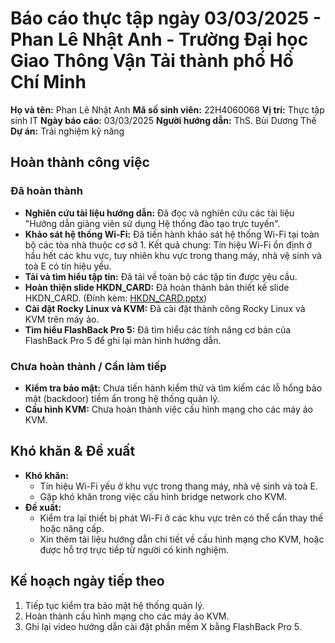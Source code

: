 # Báo cáo thực tập ngày 03/03/2025 - Phan Lê Nhật Anh - Trường Đại học Giao Thông Vận Tải thành phố Hồ Chí Minh
**Họ và tên:** Phan Lê Nhật Anh
**Mã số sinh viên:** 22H4060068
**Vị trí:** Thực tập sinh IT
**Ngày báo cáo:** 03/03/2025
**Người hướng dẫn:** ThS. Bùi Dương Thế
**Dự án:** Trải nghiệm kỹ năng

## Hoàn thành công việc

### Đã hoàn thành

*   **Nghiên cứu tài liệu hướng dẫn:** Đã đọc và nghiên cứu các tài liệu "Hướng dẫn giảng viên sử dụng Hệ thống đào tạo trực tuyến".
*   **Khảo sát hệ thống Wi-Fi:** Đã tiến hành khảo sát hệ thống Wi-Fi tại toàn bộ các tòa nhà thuộc cơ sở 1. Kết quả chung: Tín hiệu Wi-Fi ổn định ở hầu hết các khu vực, tuy nhiên khu vực trong thang máy, nhà vệ sinh và toà E có tín hiệu yếu.
*   **Tải và tìm hiểu tập tin:** Đã tải về toàn bộ các tập tin được yêu cầu.
*   **Hoàn thiện slide HKDN_CARD:** Đã hoàn thành bản thiết kế slide HKDN_CARD. (Đính kèm: [HKDN_CARD.pptx](/assets/slides/HKDN_CARD.pptx))
*   **Cài đặt Rocky Linux và KVM:** Đã cài đặt thành công Rocky Linux và KVM trên máy ảo.
*   **Tìm hiểu FlashBack Pro 5:** Đã tìm hiểu các tính năng cơ bản của FlashBack Pro 5 để ghi lại màn hình hướng dẫn.

### Chưa hoàn thành / Cần làm tiếp

*   **Kiểm tra bảo mật:** Chưa tiến hành kiểm thử và tìm kiếm các lỗ hổng bảo mật (backdoor) tiềm ẩn trong hệ thống quản lý.
*   **Cấu hình KVM:** Chưa hoàn thành việc cấu hình mạng cho các máy ảo KVM.

## Khó khăn & Đề xuất

*   **Khó khăn:**
    *   Tín hiệu Wi-Fi yếu ở khu vực trong thang máy, nhà vệ sinh và toà E.
    *   Gặp khó khăn trong việc cấu hình bridge network cho KVM.
*   **Đề xuất:**
    *   Kiểm tra lại thiết bị phát Wi-Fi ở các khu vực trên có thể cần thay thế hoặc nâng cấp.
    *   Xin thêm tài liệu hướng dẫn chi tiết về cấu hình mạng cho KVM, hoặc được hỗ trợ trực tiếp từ người có kinh nghiệm.

## Kế hoạch ngày tiếp theo

1.  Tiếp tục kiểm tra bảo mật hệ thống quản lý.
2.  Hoàn thành cấu hình mạng cho các máy ảo KVM.
3.  Ghi lại video hướng dẫn cài đặt phần mềm X bằng FlashBack Pro 5.